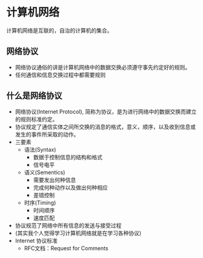 # 计算机网络
计算机网络是互联的，自治的计算机的集合。

## 网络协议
- 网络协议通俗的讲是计算机网络中的数据交换必须遵守事先约定好的规则。
- 任何通信和信息交换过程中都需要规则

## 什么是网络协议
- 网络协议(Internet Protocol), 简称为协议，是为进行网络中的数据交换而建立的规则标准约定。
- 协议规定了通信实体之间所交换的消息的格式，意义，顺序，以及收到信息或发生的事件所采取的动作。
- 三要素
    - 语法(Syntax)
        - 数据于控制信息的结构和格式
        - 信号电平
    - 语义(Sementics)
        - 需要发出何种信息
        - 完成何种动作以及做出何种相应
        - 差错控制
    - 时序(Timing)
        - 时间顺序
        - 速度匹配
- 协议规范了网络中所有信息的发送与接受过程
- (其实我个人觉得学习计算机网络就是在学习各种协议)
- Internet 协议标准
    - RFC文档：Request for Comments

